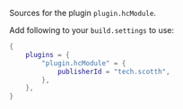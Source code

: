 Sources for the plugin `plugin.hcModule`.

Add following to your `build.settings` to use:
```lua
{
    plugins = {
        "plugin.hcModule" = {
            publisherId = "tech.scotth",
        },
    },
}
```
